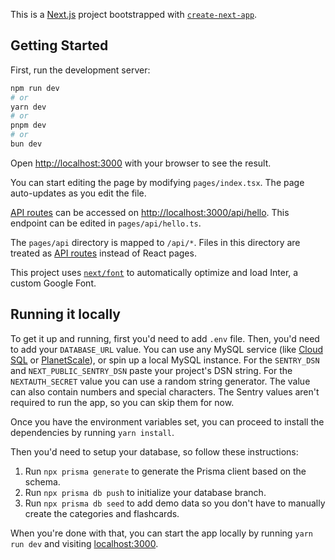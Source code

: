 This is a [Next.js](https://nextjs.org/) project bootstrapped with [`create-next-app`](https://github.com/vercel/next.js/tree/canary/packages/create-next-app).

## Getting Started

First, run the development server:

```bash
npm run dev
# or
yarn dev
# or
pnpm dev
# or
bun dev
```

Open [http://localhost:3000](http://localhost:3000) with your browser to see the result.

You can start editing the page by modifying `pages/index.tsx`. The page auto-updates as you edit the file.

[API routes](https://nextjs.org/docs/api-routes/introduction) can be accessed on [http://localhost:3000/api/hello](http://localhost:3000/api/hello). This endpoint can be edited in `pages/api/hello.ts`.

The `pages/api` directory is mapped to `/api/*`. Files in this directory are treated as [API routes](https://nextjs.org/docs/api-routes/introduction) instead of React pages.

This project uses [`next/font`](https://nextjs.org/docs/basic-features/font-optimization) to automatically optimize and load Inter, a custom Google Font.

## Running it locally

To get it up and running, first you'd need to add `.env` file. Then, you'd need to add your `DATABASE_URL` value. You can use any MySQL service (like [Cloud SQL](https://cloud.google.com/sql) or [PlanetScale](https://planetscale.com/)), or spin up a local MySQL instance. For the `SENTRY_DSN` and `NEXT_PUBLIC_SENTRY_DSN` paste your project's DSN string. For the `NEXTAUTH_SECRET` value you can use a random string generator. The value can also contain numbers and special characters. The Sentry values aren't required to run the app, so you can skip them for now.

Once you have the environment variables set, you can proceed to install the dependencies by running `yarn install`.

Then you'd need to setup your database, so follow these instructions:

1. Run `npx prisma generate` to generate the Prisma client based on the schema.
2. Run `npx prisma db push` to initialize your database branch.
3. Run `npx prisma db seed` to add demo data so you don't have to manually create the categories and flashcards.

When you're done with that, you can start the app locally by running `yarn run dev` and visiting [localhost:3000](http://localhost:3000).
